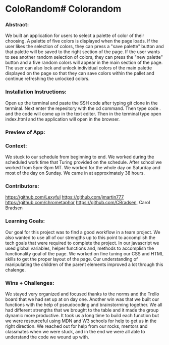 # ColoRandom# Colorandom 

### Abstract:
[//]: <> (Briefly describe what you built and its features. What problem is the app solving? How does this application solve that problem?)
We built an application for users to select a palette of color of their choosing. A palette of five colors is displayed when the page loads. 
If the user likes the selection of colors, they can press a "save palette" button and that palette will be saved to the right section of the page. If the user wants to see another random selection of colors, they can press the "new palette" button and a five random colors will appear in the main section of the page. The user can also lock and unlock individual colors of the main palette displayed on the page so that they can save colors within the pallet and continue refreshing the unlocked colors.

### Installation Instructions:
[//]: <> (What steps does a person have to take to get your app cloned down and running?)
Open up the terminal and paste the SSH code after typing git clone in the terminal. Next enter the repesitory with the cd command. Then type code . and the
code will come up in the text editer. Then in the terminal type open index.html and the application will open in the browser.

### Preview of App:
[//]: <> (Provide ONE gif or screenshot of your application - choose the "coolest" piece of functionality to show off.)

### Context:
[//]: <> (Give some context for the project here. How long did you have to work on it? How far into the Turing program are you?)
We stuck to our schedule from beginning to end. We worked during the scheduled work time that Turing provided on the schedule. After school we worked from 
5pm-8pm MT. We worked for the whole day on Saturday and most of the day on Sunday. We came in at approximately 38 hours.

### Contributors:
[//]: <> (Who worked on this application? Link to their GitHubs.)
https://github.com/Lexyful
https://github.com/jmartin777
https://github.com/chrometaphor
https://github.com/CBradsen, Carol Bradsen

### Learning Goals:
[//]: <> (What were the learning goals of this project? What tech did you work with?)
Our goal for this project was to find a good workflow in a team project. We also wanted to use all of our strengths up to this point to accomplish the tech goals that 
were required to complete the project. In our javascript we used global variables, helper functions and, methods to accomplish the functionality goal of the page. 
We worked on fine tuning our CSS and HTML skills to get the proper layout of the page. Our understanding of manipulating the children of the parent elements improved
a lot through this chalenge.

### Wins + Challenges:
[//]: <> (What are 2-3 wins you have from this project? What were some challenges you faced - and how did you get over them?)
We stayed very organized and focused thanks to the norms and the Trello board that we had set up at on day one. Another win was that we built our functions
with the help of pseudocoding and brainstorming together. We all had different strengths that we brought to the table and it made the group dynamic more productive.
It took us a long time to build each function but we were resourceful using MDN and W3 schools for help to get us in the right direction. We reached out for help from 
our rocks, mentors and classmates when we were stuck, and in the end we were all able to understand the code we wound up with.
